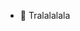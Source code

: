 - 👋 Tralalalala

<!---
habibiysuf/habibiysuf is a ✨ special ✨ repository because its `README.md` (this file) appears on your GitHub profile.
You can click the Preview link to take a look at your changes.
--->
